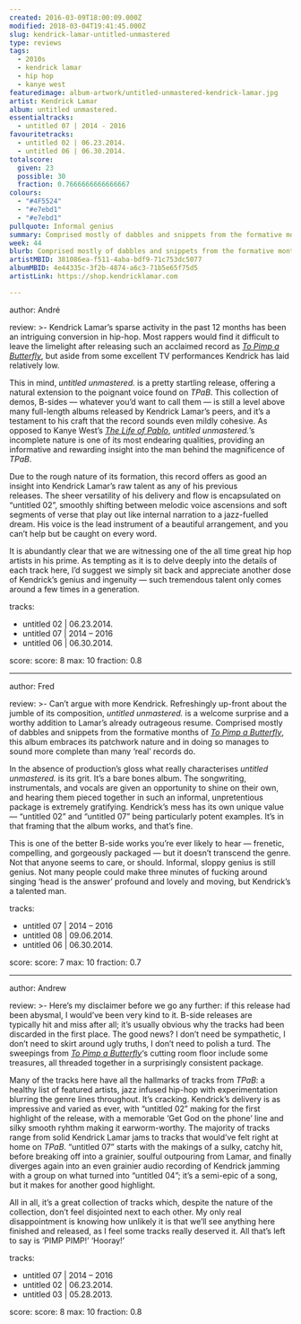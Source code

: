```yaml
---
created: 2016-03-09T18:00:09.000Z
modified: 2018-03-04T19:41:45.000Z
slug: kendrick-lamar-untitled-unmastered
type: reviews
tags:
  - 2010s
  - kendrick lamar
  - hip hop
  - kanye west
featuredimage: album-artwork/untitled-unmastered-kendrick-lamar.jpg
artist: Kendrick Lamar
album: untitled unmastered.
essentialtracks:
  - untitled 07 | 2014 - 2016
favouritetracks:
  - untitled 02 | 06.23.2014.
  - untitled 06 | 06.30.2014.
totalscore:
  given: 23
  possible: 30
  fraction: 0.7666666666666667
colours:
  - "#4F5524"
  - "#e7ebd1"
  - "#e7ebd1"
pullquote: Informal genius
summary: Comprised mostly of dabbles and snippets from the formative months of To Pimp a Butterfly, this album embraces its patchwork nature and in doing so manages to sound more complete than many ‘real’ records do.
week: 44
blurb: Comprised mostly of dabbles and snippets from the formative months of To Pimp a Butterfly, this album embraces its patchwork nature and in doing so manages to sound more complete than many ‘real’ records do.
artistMBID: 381086ea-f511-4aba-bdf9-71c753dc5077
albumMBID: 4e44335c-3f2b-4874-a6c3-71b5e65f75d5
artistLink: https://shop.kendricklamar.com

---
```


author: André

review: >-
  Kendrick Lamar’s sparse activity in the past 12 months has been an intriguing conversion in hip-hop. Most rappers would find it difficult to leave the limelight after releasing such an acclaimed record as [*To Pimp a Butterfly*](/reviews/kendrick-lamar-to-pimp-a-butterfly), but aside from some excellent TV performances Kendrick has laid relatively low. 
  
  This in mind, *untitled unmastered.* is a pretty startling release, offering a natural extension to the poignant voice found on *TPaB*. This collection of demos, B-sides — whatever you’d want to call them — is still a level above many full-length albums released by Kendrick Lamar’s peers, and it’s a testament to his craft that the record sounds even mildly cohesive. As opposed to Kanye West’s [*The Life of Pablo*](/reviews/kanye-west-the-life-of-pablo/), *untitled unmastered.*’s incomplete nature is one of its most endearing qualities, providing an informative and rewarding insight into the man behind the magnificence of *TPaB*. 
  
  Due to the rough nature of its formation, this record offers as good an insight into Kendrick Lamar’s raw talent as any of his previous releases. The sheer versatility of his delivery and flow is encapsulated on “untitled 02”, smoothly shifting between melodic voice ascensions and soft segments of verse that play out like internal narration to a jazz-fuelled dream. His voice is the lead instrument of a beautiful arrangement, and you can’t help but be caught on every word. 
  
  It is abundantly clear that we are witnessing one of the all time great hip hop artists in his prime. As tempting as it is to delve deeply into the details of each track here, I’d suggest we simply sit back and appreciate another dose of Kendrick’s genius and ingenuity — such tremendous talent only comes around a few times in a generation.

tracks:
  - untitled 02 | 06.23.2014.
  - ­untitled 07 | 2014 – 2016
  - ­untitled 06 | 06.30.2014.

score:
  score: 8
  max: 10
  fraction: 0.8

---
author: Fred

review: >-
  Can’t argue with more Kendrick. Refreshingly up-front about the jumble of its composition, *untitled unmastered.* is a welcome surprise and a worthy addition to Lamar’s already outrageous resume. Comprised mostly of dabbles and snippets from the formative months of [*To Pimp a Butterfly*](/reviews/kendrick-lamar-to-pimp-a-butterfly/), this album embraces its patchwork nature and in doing so manages to sound more complete than many ‘real’ records do. 
  
  In the absence of production’s gloss what really characterises *untitled unmastered.* is its grit. It’s a bare bones album. The songwriting, instrumentals, and vocals are given an opportunity to shine on their own, and hearing them pieced together in such an informal, unpretentious package is extremely gratifying. Kendrick’s mess has its own unique value — “untitled 02” and “untitled 07” being particularly potent examples. It’s in that framing that the album works, and that’s fine. 
  
  This is one of the better B-side works you’re ever likely to hear — frenetic, compelling, and gorgeously packaged — but it doesn’t transcend the genre. Not that anyone seems to care, or should. Informal, sloppy genius is still genius. Not many people could make three minutes of fucking around singing ‘head is the answer’ profound and lovely and moving, but Kendrick’s a talented man.

tracks:
  - untitled 07 | 2014 – 2016
  - ­untitled 08 | 09.06.2014.
  - ­untitled 06 | 06.30.2014.

score:
  score: 7
  max: 10
  fraction: 0.7

---
author: Andrew

review: >-
  Here’s my disclaimer before we go any further: if this release had been abysmal, I would’ve been very kind to it. B-side releases are typically hit and miss after all; it’s usually obvious why the tracks had been discarded in the first place. The good news? I don’t need be sympathetic, I don’t need to skirt around ugly truths, I don’t need to polish a turd. The sweepings from [*To Pimp a Butterfly*](/reviews/kendrick-lamar-to-pimp-a-butterfly/)‘s cutting room floor include some treasures, all threaded together in a surprisingly consistent package. 
  
  Many of the tracks here have all the hallmarks of tracks from *TPaB*: a healthy list of featured artists, jazz infused hip-hop with experimentation blurring the genre lines throughout. It’s cracking. Kendrick’s delivery is as impressive and varied as ever, with “untitled 02” making for the first highlight of the release, with a memorable ‘Get God on the phone’ line and silky smooth ryhthm making it earworm-worthy. The majority of tracks range from solid Kendrick Lamar jams to tracks that would’ve felt right at home on *TPaB*. “untitled 07” starts with the makings of a sulky, catchy hit, before breaking off into a grainier, soulful outpouring from Lamar, and finally diverges again into an even grainier audio recording of Kendrick jamming with a group on what turned into “untitled 04”; it’s a semi-epic of a song, but it makes for another good highlight. 
  
  All in all, it’s a great collection of tracks which, despite the nature of the collection, don’t feel disjointed next to each other. My only real disappointment is knowing how unlikely it is that we’ll see anything here finished and released, as I feel some tracks really deserved it. All that’s left to say is ‘PIMP PIMP!’ ‘Hooray!’

tracks:
  - untitled 07 | 2014 – 2016
  - ­untitled 02 | 06.23.2014.
  - ­untitled 03 | 05.28.2013.

score:
  score: 8
  max: 10
  fraction: 0.8
